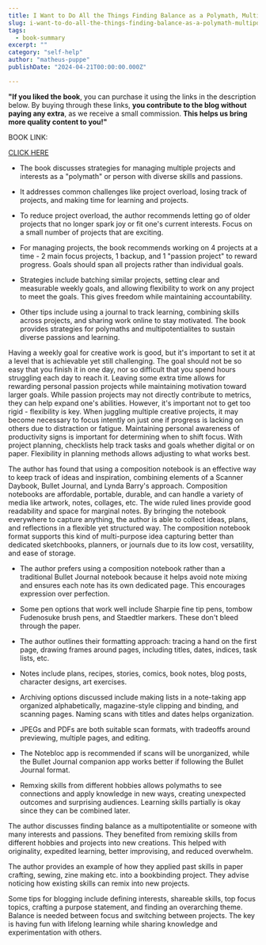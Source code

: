 ```yaml
---
title: I Want to Do All the Things Finding Balance as a Polymath, Multipotentialite & Renaissance Soul - Arcadia Page
slug: i-want-to-do-all-the-things-finding-balance-as-a-polymath-multipotentialite-renaissance-soul-arcadia-page
tags: 
  - book-summary
excerpt: ""
category: "self-help"
author: "matheus-puppe"
publishDate: "2024-04-21T00:00:00.000Z"

---
```


**"If you liked the book**, you can purchase it using the links in the description below. By buying through these links, **you contribute to the blog without paying any extra**, as we receive a small commission. **This helps us bring more quality content to you!"**


BOOK LINK:

[CLICK HERE](https://www.amazon.com/gp/search?ie=UTF8&tag=matheuspupp0a-20&linkCode=ur2&linkId=4410b525877ab397377c2b5e60711c1a&camp=1789&creative=9325&index=books&keywords=i-want-to-do-all-the-things-finding-balance-as-a-polymath-multipotentialite-renaissance-soul-arcadia-page)



- The book discusses strategies for managing multiple projects and interests as a "polymath" or person with diverse skills and passions. 

- It addresses common challenges like project overload, losing track of projects, and making time for learning and projects.

- To reduce project overload, the author recommends letting go of older projects that no longer spark joy or fit one's current interests. Focus on a small number of projects that are exciting.

- For managing projects, the book recommends working on 4 projects at a time - 2 main focus projects, 1 backup, and 1 "passion project" to reward progress. Goals should span all projects rather than individual goals. 

- Strategies include batching similar projects, setting clear and measurable weekly goals, and allowing flexibility to work on any project to meet the goals. This gives freedom while maintaining accountability.

- Other tips include using a journal to track learning, combining skills across projects, and sharing work online to stay motivated. The book provides strategies for polymaths and multipotentialites to sustain diverse passions and learning.


Having a weekly goal for creative work is good, but it's important to set it at a level that is achievable yet still challenging. The goal should not be so easy that you finish it in one day, nor so difficult that you spend hours struggling each day to reach it. Leaving some extra time allows for rewarding personal passion projects while maintaining motivation toward larger goals. While passion projects may not directly contribute to metrics, they can help expand one's abilities. However, it's important not to get too rigid - flexibility is key. When juggling multiple creative projects, it may become necessary to focus intently on just one if progress is lacking on others due to distraction or fatigue. Maintaining personal awareness of productivity signs is important for determining when to shift focus. With project planning, checklists help track tasks and goals whether digital or on paper. Flexibility in planning methods allows adjusting to what works best.


The author has found that using a composition notebook is an effective way to keep track of ideas and inspiration, combining elements of a Scanner Daybook, Bullet Journal, and Lynda Barry's approach. Composition notebooks are affordable, portable, durable, and can handle a variety of media like artwork, notes, collages, etc. The wide ruled lines provide good readability and space for marginal notes. By bringing the notebook everywhere to capture anything, the author is able to collect ideas, plans, and reflections in a flexible yet structured way. The composition notebook format supports this kind of multi-purpose idea capturing better than dedicated sketchbooks, planners, or journals due to its low cost, versatility, and ease of storage.


- The author prefers using a composition notebook rather than a traditional Bullet Journal notebook because it helps avoid note mixing and ensures each note has its own dedicated page. This encourages expression over perfection. 

- Some pen options that work well include Sharpie fine tip pens, tombow Fudenosuke brush pens, and Staedtler markers. These don't bleed through the paper. 

- The author outlines their formatting approach: tracing a hand on the first page, drawing frames around pages, including titles, dates, indices, task lists, etc. 

- Notes include plans, recipes, stories, comics, book notes, blog posts, character designs, art exercises. 

- Archiving options discussed include making lists in a note-taking app organized alphabetically, magazine-style clipping and binding, and scanning pages. Naming scans with titles and dates helps organization. 

- JPEGs and PDFs are both suitable scan formats, with tradeoffs around previewing, multiple pages, and editing. 

- The Notebloc app is recommended if scans will be unorganized, while the Bullet Journal companion app works better if following the Bullet Journal format.

- Remxing skills from different hobbies allows polymaths to see connections and apply knowledge in new ways, creating unexpected outcomes and surprising audiences. Learning skills partially is okay since they can be combined later.


The author discusses finding balance as a multipotentialite or someone with many interests and passions. They benefited from remixing skills from different hobbies and projects into new creations. This helped with originality, expedited learning, better improvising, and reduced overwhelm. 

The author provides an example of how they applied past skills in paper crafting, sewing, zine making etc. into a bookbinding project. They advise noticing how existing skills can remix into new projects. 

Some tips for blogging include defining interests, shareable skills, top focus topics, crafting a purpose statement, and finding an overarching theme. Balance is needed between focus and switching between projects. The key is having fun with lifelong learning while sharing knowledge and experimentation with others.
